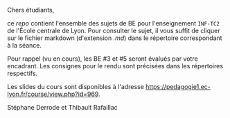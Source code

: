 Chers étudiants,

ce _repo_ contient l'ensemble des sujets de BE pour l'enseignement `INF-TC2` de l'École centrale de Lyon. Pour consulter le sujet, il vous suffit de cliquer sur le fichier markdown (d'extension _.md_) dans le répertoire correspondant à la séance.

Pour rappel (vu en cours), les BE #3 et #5 seront évalués par votre encadrant. Les consignes pour le rendu sont précisées dans les répertoires respectifs.

Les slides du cours sont disponibles à l'adresse https://pedagogie1.ec-lyon.fr/course/view.php?id=969.

Stéphane Derrode et Thibault Rafaillac
